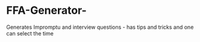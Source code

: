 # FFA-Generator-
Generates Impromptu and interview questions - has tips and tricks and one can select the time 
